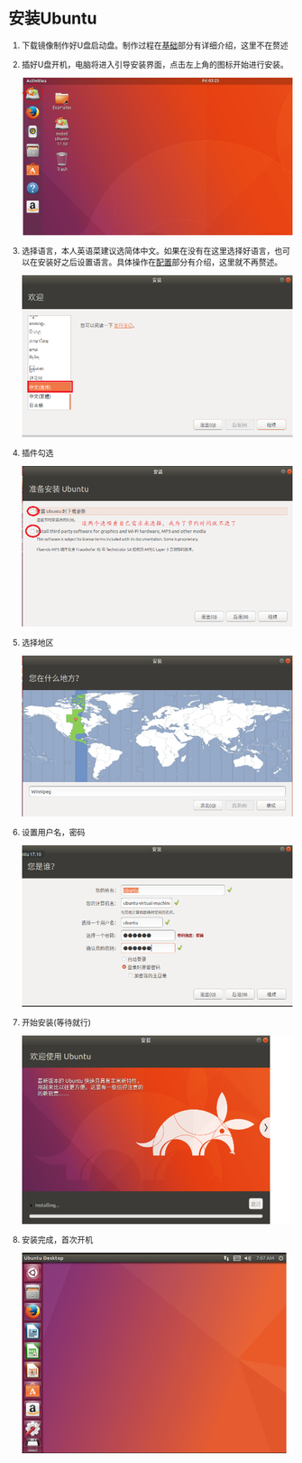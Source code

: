 # 安装Ubuntu

1. 下载镜像制作好U盘启动盘。制作过程在[基础](../../../knowledge-base/base/list.md)部分有详细介绍，这里不在赘述
1. 插好U盘开机，电脑将进入引导安装界面，点击左上角的图标开始进行安装。

    ![install](../public/ubuntu/1-1.png)

1. 选择语言，本人英语菜建议选简体中文。如果在没有在这里选择好语言，也可以在安装好之后设置语言。具体操作在[配置](./config.md)部分有介绍，这里就不再赘述。

    ![语言](../public/ubuntu/1-3.png)

1. 插件勾选

    ![插件](../public/ubuntu/1-4.png)

1. 选择地区

    ![local](../public/ubuntu/1-5.png)

1. 设置用户名，密码

    ![img](../public/ubuntu/1-6.png)

1. 开始安装(等待就行)

    ![开始安装](../public/ubuntu/1-7.png)

1. 安装完成，首次开机

    ![finish](../public/ubuntu/1-2.png)